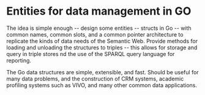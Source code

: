 # Entities for data management in GO

The idea is simple enough -- design some entities -- structs in Go -- with common
names, common slots, and a common pointer architecture to replicate the kinds of data
needs of the Semantic Web.  Provide methods for loading and unloading the structures
to triples -- this allows for storage and query in triple stores nd the use of the SPARQL
query language for reporting.

The Go data structures are simple, extensible, and fast. Should be useful for many data
problems, and the construction of CRM systems, academic profiling systems such as VIVO,
and many other common data applications.

